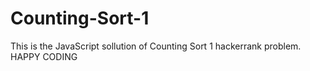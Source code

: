 # Counting-Sort-1
This is the JavaScript sollution of Counting Sort 1 hackerrank problem. HAPPY CODING

